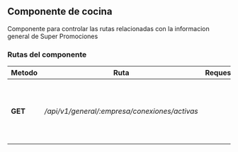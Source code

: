 ## Componente de cocina

Componente para controlar las rutas relacionadas con la informacion general de Super Promociones

### Rutas del componente

| **Metodo** | **Ruta** | **Request** | **Descripcion** |
|------------|----------|-------------|-----------------|
| **GET** | _/api/v1/general/:empresa/conexiones/activas_ |  | Obtiene el estatus de las conexiones de los dyndns de la empresa |